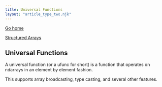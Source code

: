 ```yaml
---
title: Universal Functions
layout: "article_type_two.njk"
---
```

[Go home](/index.html)

[Structured Arrays](https://numpy.org/doc/stable/user/basics.ufuncs.html)

## Universal Functions

A universal function (or a ufunc for short) is a function that operates on ndarrays in an element by element fashion.

This supports array broadcasting, type casting, and several other features.
